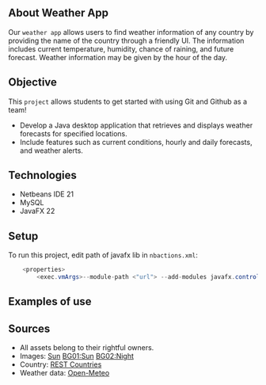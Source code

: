 ## About Weather App
Our `weather app` allows users to find weather information of any country by providing the name of the country through a friendly UI. 
The information includes current temperature, humidity, chance of raining, and future forecast. Weather information may be given by the hour of the day.

## Objective
This `project` allows students to get started with using Git and Github as a team!
- Develop a Java desktop application that retrieves and displays weather forecasts for specified locations.
- Include features such as current conditions, hourly and daily forecasts, and weather alerts.

## Technologies
- Netbeans IDE 21
- MySQL
- JavaFX 22

## Setup
To run this project, edit path of javafx lib in `nbactions.xml`:
```Java
    <properties>
        <exec.vmArgs>--module-path <"url"> --add-modules javafx.controls,javafx.fxml</exec.vmArgs>
```

## Examples of use

## Sources
- All assets belong to their rightful owners.
- Images: [Sun](https://pin.it/4Ps3H7I6j) [BG01:Sun](https://pin.it/7iF66mO9S) [BG02:Night](https://pin.it/JNbOreQo5)
- Country: [REST Countries](https://restcountries.com/v3.1/name/)
- Weather data: [Open-Meteo](https://open-meteo.com/en/docs)

